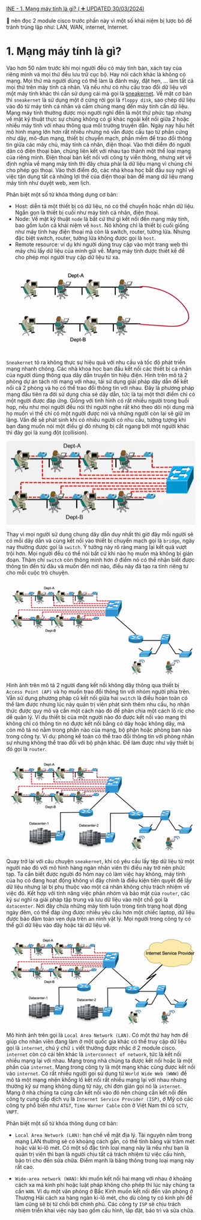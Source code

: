 [INE - 1. Mạng máy tính là gì? ( :heavy_plus_sign: UPDATED 30/03/2024)](#ine_1_what_is_computer_network)

:pushpin: nên đọc 2 module cisco trước phần này vì một số khái niệm bị lược bỏ để tránh trùng lặp như: LAN, WAN, internet, Internet.

# <a name="ine_1_what_is_computer_network"></a>1. Mạng máy tính là gì?

Vào hơn 50 năm trước khi mọi người đều có máy tính bàn, xách tay của riêng mình và mọi thứ đều lưu trữ cục bộ. Hay nói cách khác là không có mạng. Mọi thứ mà người dùng có thể làm là đánh máy, đặt hẹn, ... làm tất cả mọi thứ trên máy tính cá nhân. Và nếu như có nhu cầu trao đổi dữ liệu với một máy tính khác thì cần sử dụng cái mà gọi là [sneakernet](https://en.wikipedia.org/wiki/Sneakernet). Về mặt cơ bản thì `sneakernet` là sử dụng một ở cứng rời gọi là `floppy disk`, sao chép dữ liệu vào đó từ máy tính cá nhân và cầm chúng mang đến máy tính cần dữ liệu. Mạng máy tính thường được mọi người nghĩ đến là một thứ phức tạp nhưng về mặt kỹ thuật thực sự chúng không có gì khác ngoài kết nối giữa 2 hoặc nhiều máy tính với nhau thông qua môi trường truyền dẫn. Ngày nay hầu hết mô hình mạng lớn hơn rất nhiều nhưng nó vẫn được cấu tạo từ phần cứng như dây, mô-đun mạng, thiết bị chuyển mạch, phần mềm để trao đổi thông tin giữa các máy chủ, máy tính cá nhân, điện thoại. Vào thời điểm đó người dân có điện thoại bàn, chúng liên kết với nhau tạo thành một thể loại mạng của riêng mình. Điện thoại bàn kết nối với công ty viễn thông, nhưng xét về định nghĩa về mạng máy tính thì đây chưa phải là dữ liệu mạng vì chúng chỉ cho phép gọi thoại. Vào thời điểm đó, các nhà khoa học bắt đầu suy nghĩ về việc tận dụng tất cả những lợi thế của điện thoại bàn để mang dữ liệu mạng máy tính như duyệt web, xem lịch.

Phân biệt một số từ khóa thông dụng cơ bản:

- Host: diễn tả một thiết bị có dữ liệu, nó có thể chuyển hoặc nhận dữ liệu. Ngắn gọn là thiết bị cuối như máy tính cá nhân, điện thoại.
- Node: Về mặt kỹ thuật `node` là bất cứ thứ gì kết nối đến mạng máy tính, bao gồm luôn cả khái niệm về `host`. Nó không chỉ là thiết bị cuối giống như máy tính hay điện thoại mà còn là switch, router, tường lửa. Nhưng đặc biệt switch, router, tường lửa không được gọi là `host`.
- Remote resource: ví dụ khi người dùng truy cập vào một trang web thì máy chủ lấy dữ liệu của mình gửi về. Mạng máy tính được thiết kế để cho phép mọi người truy cập dữ liệu từ xa.

<div style="text-align:center"><img src="../images/ine_1_same_wire.png" alt/></div>

`Sneakernet` tỏ ra không thực sự hiệu quả với nhu cầu và tốc độ phát triển mạng nhanh chóng. Các nhà khoa học ban đầu kết nối các thiết bị cá nhân của người dùng thông qua dây dẫn truyền tín hiệu điện. Hình trên mô tả 2 phòng dự án tách rời mạng với nhau, tái sử dụng giải pháp dây dẫn để kết nối cả 2 phòng và họ có thể trao đổi thông tin với nhau. Đây là phương pháp mạng đầu tiên ra đời sử dụng chia sẻ dây dẫn, tức là tại một thời điểm chỉ có một người được đáp ứng. Giống với tình hình có rất nhiều người trong buổi họp, nếu như mọi người đều nói thì người nghe rất khó theo dõi nội dung mà họ muốn vì thế chỉ có một người được nói và những người còn lại sẽ giữ im lặng. Vấn đề sẽ phát sinh khi có nhiều người có nhu cầu, tưởng tượng khi bạn đang muốn nói một điều gì đó nhưng bị cắt ngang bởi một người khác thì đây gọi là xung đột (collision).

<div style="text-align:center"><img src="../images/ine_2_separate_wire.png" alt/></div>

Thay vì mọi người sử dụng chung dây dẫn duy nhất thì giờ đây mỗi người sẽ có mỗi dây dẫn và cùng kết nối vào thiết bị chuyển mạch gọi là `bridge`, ngày nay thường được gọi là `switch`. Ý tưởng này rõ ràng mang lại kết quả vượt trội hơn. Mọi người đều có thể nói bất cứ khi nào họ muốn mà không bị gián đoạn. Thậm chí `switch` còn thông minh hơn ở điểm nó có thể nhận biết được thông tin đến từ đâu và muốn đến nơi nào, điều này đã tạo ra tính riêng tư cho mỗi cuộc trò chuyện.

<div style="text-align:center"><img src="../images/ine_3_connect_two_segment.png" alt/></div>

Hình ảnh trên mô tả 2 người đang kết nối không dây thông qua thiết bị `Access Point (AP)` và họ muốn trao đổi thông tin với nhóm người phía trên. Vẫn sử dụng phương pháp cũ kết nối giữa hai `switch` là điều hoàn toàn có thể làm được nhưng lúc này quản trị viên phát sinh thêm nhu cầu, họ nhận thức được quy mô và cần một cách nào đó để phân chia một cách lô ríc cho dễ quản lý. Ví dụ thiết bị của một người nào đó được kết nối vào mạng thì không chỉ có thông tin nó được kết nối bằng có dây hoặc không dây, mà còn mô tả nó nằm trong phần nào của mạng, bộ phận hoặc phòng ban nào trong công ty. Ví dụ: phòng kế toán có thể trao đổi thông tin với phòng nhân sự nhưng không thể trao đổi với bộ phận khác. Để làm được như vậy thiết bị đó gọi là `router`.

<div style="text-align:center"><img src="../images/ine_4_datacenter.png" alt/></div>

Quay trở lại với câu chuyện `sneakernet`, khi có yêu cầu lấy tệp dữ liệu từ một người nào đó với mô hình hàng ngàn nhân viên thì điều này trở nên phức tạp. Ta cần biết được người đó hôm nay có làm việc hay không, máy tính của họ có đang hoạt động không vì đây chính là điều kiện tiên quyết để lấy dữ liệu nhưng lại bị phụ thuộc vào một cá nhân không chịu trách nhiệm về việc đó. Kết hợp với tính năng việc phân nhóm và bảo mật của `router`, các kỹ sư nghĩ ra giải pháp tập trung và lưu dữ liệu vào một chỗ gọi là `datacenter`. Nơi đây chứa những máy tính luôn trong tình trạng hoạt động ngày đêm, có thể đáp ứng được nhiều yêu cầu hơn một chiếc laptop, dữ liệu được bảo đảm toàn vẹn dựa trên an ninh vật lý. Mọi người trong công ty có thể gửi dữ liệu vào đây hoặc tải dữ liệu về.

<div style="text-align:center"><img src="../images/ine_5_internet.png" alt/></div>

Mô hình ảnh trên gọi là `Local Area Network (LAN)`. Có một thứ hay hơn để giúp cho nhân viên đang làm ở một quốc gia khác có thể truy cập dữ liệu gọi là `internet`, chú ý chữ `i` viết thường được nhắc ở 2 module cisco. `internet` còn có cái tên khác là `interconnect of network`, tức là kết nối nhiều mạng lại với nhau. Mạng trong nhà chúng ta được kết nối hoặc là một phần của `internet`. Mạng trong công ty là một mạng khác cũng được kết nối vào `internet`. Có rất nhiều người gọi sử dụng từ `World Wide Web (WWW)` để mô tả một mạng nhện khổng lồ kết nối rất nhiều mạng lại với nhau nhưng thường kỹ sư mạng không dùng từ này, chỉ đơn giản gọi nó là `internet`. Mạng ở nhà chúng ta cũng cần kết nối vào đó nên chúng cần kết nối đến công ty cung cấp dịch vụ là `Internet Service Provider (ISP)`, ở Mỹ có các công ty phổ biến như `AT&T`, `Time Warner Cable` còn ở Việt Nam thì có `SCTV`, `VNPT`.

Phân biệt một số từ khóa thông dụng cơ bản:

- `Local Area Network (LAN)`: hạn chế về mặt địa lý. Tài nguyên nằm trong mạng LAN thường sẽ có khoảng cách gần, có thể tính bằng vài trăm mét hoặc vài ki-lô mét. Có một số đặc tính loại mạng này là nếu như bạn là quản trị viên thì bạn là người chịu tất cả trách nhiệm từ việc cấu hình, bảo trì cho đến sửa chữa. Điểm mạnh là băng thông trong loại mạng này rất cao.

- `Wide-area network (WAN)`: khi muốn kết nối hai mạng với nhau ở khoảng cách xa mà kinh phí hoặc luật pháp không cho phép thì lúc này chúng ta cần `WAN`. Ví dụ một văn phòng ở Bắc Kinh muốn kết nối đến văn phòng ở Thượng Hải cách xa hàng ngàn ki-lô mét, cho dù công ty có kinh phí để làm cũng sẽ bị từ chối bởi chính phủ. Các công ty `ISP` sẽ chịu trách nhiệm triển khai việc này bao gồm cấu hình, lắp đặt, bảo trì và sửa chữa.